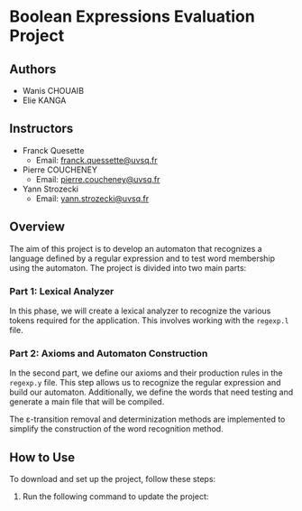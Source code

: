 # Boolean Expressions Evaluation Project

## Authors
- Wanis CHOUAIB
- Elie KANGA
## Instructors
- Franck Quesette
  - Email: franck.quessette@uvsq.fr
- Pierre COUCHENEY
  - Email: pierre.coucheney@uvsq.fr
- Yann Strozecki
  - Email: yann.strozecki@uvsq.fr

## Overview

The aim of this project is to develop an automaton that recognizes a language defined by a regular expression and to test word membership using the automaton. The project is divided into two main parts:

### Part 1: Lexical Analyzer

In this phase, we will create a lexical analyzer to recognize the various tokens required for the application. This involves working with the `regexp.l` file.

### Part 2: Axioms and Automaton Construction

In the second part, we define our axioms and their production rules in the `regexp.y` file. This step allows us to recognize the regular expression and build our automaton. Additionally, we define the words that need testing and generate a main file that will be compiled.

The ε-transition removal and determinization methods are implemented to simplify the construction of the word recognition method.

## How to Use

To download and set up the project, follow these steps:

1. Run the following command to update the project:
